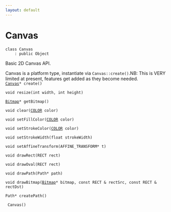 ```yaml
---
layout: default
---
```


# Canvas

```
class Canvas
    : public Object
```


Basic 2D Canvas API.     

Canvas is a platform type, instantiate via `Canvas::create()`.NB: This is VERY limited at present, features get added as they become needed.     
[`Canvas`](/ref/graphics_group/Canvas)`* create()`<br>


`void resize(int width, int height)`<br>

[`Bitmap`](/ref/graphics_group/Bitmap)`* getBitmap()`<br>

`void clear(`[`COLOR`](/ref/graphics_group/COLOR)` color)`<br>

`void setFillColor(`[`COLOR`](/ref/graphics_group/COLOR)` color)`<br>

`void setStrokeColor(`[`COLOR`](/ref/graphics_group/COLOR)` color)`<br>

`void setStrokeWidth(float strokeWidth)`<br>

`void setAffineTransform(AFFINE_TRANSFORM* t)`<br>

`void drawRect(RECT rect)`<br>

`void drawOval(RECT rect)`<br>

`void drawPath(Path* path)`<br>

`void drawBitmap(`[`Bitmap`](/ref/graphics_group/Bitmap)`* bitmap, const RECT & rectSrc, const RECT & rectDst)`<br>

`Path* createPath()`<br>


` Canvas()`<br>


